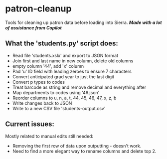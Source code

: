 # patron-cleanup
Tools for cleaning up patron data before loading into Sierra.
***Made with a lot of assistance from Copilot*** 

## What the 'students.py' script does:
- Read file 'students.xslx' and export to JSON format
- Join first and last name in new column, delete old columns
- empty column '44', add 'x' column
- Pad 'u' ID field with leading zeroes to ensure 7 characters
- Convert anticipated grad year to just the last digit
- Convert p types to codes
- Treat barcode as string and remove decimal and everything after
- Map departments to codes using '46.json'
- Reorder columns to u, n, a, t, 44, 45, 46, 47, x, z, b
- Write changes back to JSON
- Write to a new CSV file 'students-output.csv'

## Current issues: 
Mostly related to manual edits still needed:
- Removing the first row of data upon outputting - doesn't work.
- Need to find a more elegant way to rename columns and delete top 2. 
